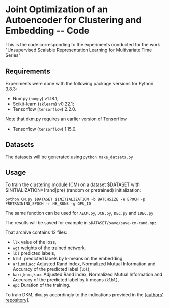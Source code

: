 # Joint Optimization of an Autoencoder for Clustering and Embedding -- Code

This is the code corresponding to the experiments conducted for the work "Unsupervised Scalable Representation Learning for Multivariate Time Series"

## Requirements

Experiments were done with the following package versions for Python 3.8.3:
 - Numpy (`numpy`) v1.18.1;
 - Scikit-learn (`sklearn`) v0.22.1;
 - Tensorflow (`tensorflow`) 2.2.0.

Note that dkm.py requires an earlier version of Tensorflow
 - Tensorflow (`tensorflow`) 1.15.0.
 
## Datasets


The datasets will be generated using `python make_datsets.py`
 
## Usage

To train the clustering module (CM) on a dataset $DATASET with $INITIALIZATION={rand|pre} (random or pretrained) initialization:  
```
python CM.py $DATASET $INITIALIZATION -b BATCHSIZE -e EPOCH -p PRETRAINING_EPOCH -r NB_RUNS -g GPU_ID
```

The same function can be used for `AECM.py`, `DCN.py`, `DEC.py` and `IDEC.py`

The results will be saved for example in `$DATASET/save/save-cm-rand.npz`.

That archive contains 12 files: 
 - `llk` value of the loss,
 - `wgt` weights of the trained network, 
 - `lbl` predicted labels, 
 - `klbl `predicted labels by k-means on the embedding,
 - `ari`,`nmi`,`acc` Adjusted Rand index, Normalized Mutual Information and Accuracy of the predicted label (`lbl`),
 - `kari`,`knmi`,`kacc` Adjusted Rand index, Normalized Mutual Information and Accuracy of the predicted label by k-means (`klbl`),
 - `epc` Duration of the training.

To train DKM, `dkm.py` accordingly to the indications provided in the [[authors' repository]](https://github.com/MaziarMF/deep-k-means).
